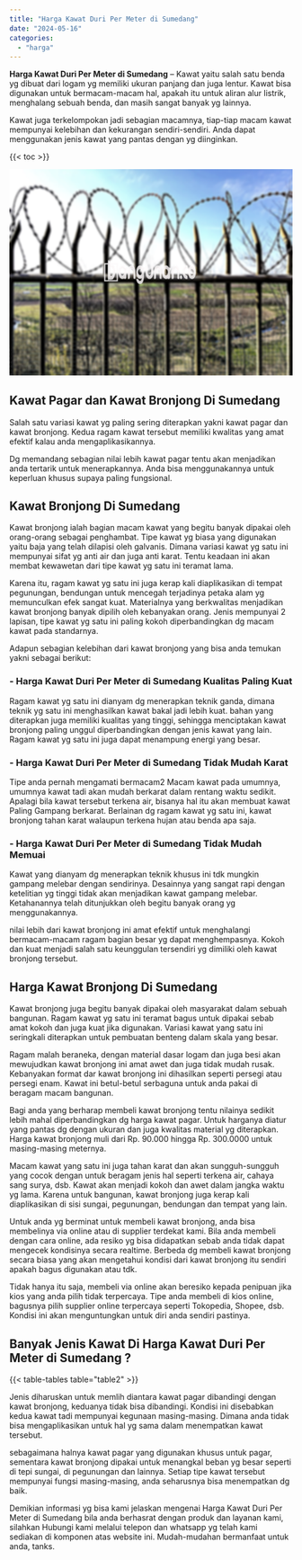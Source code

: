 ```yaml
---
title: "Harga Kawat Duri Per Meter di Sumedang"
date: "2024-05-16"
categories: 
  - "harga"
---
```


**Harga Kawat Duri Per Meter di Sumedang** – Kawat yaitu salah satu benda yg dibuat dari logam yg memiliki ukuran panjang dan juga lentur. Kawat bisa digunakan untuk bermacam-macam hal, apakah itu untuk aliran alur listrik, menghalang sebuah benda, dan masih sangat banyak yg lainnya.

Kawat juga terkelompokan jadi sebagian macamnya, tiap-tiap macam kawat mempunyai kelebihan dan kekurangan sendiri-sendiri. Anda dapat menggunakan jenis kawat yang pantas dengan yg diinginkan.

{{< toc >}}

![Harga Kawat Duri Per Meter di Sumedang](/images/jual-kawat-murah41.png)

## Kawat Pagar dan Kawat Bronjong Di Sumedang

Salah satu variasi kawat yg paling sering diterapkan yakni kawat pagar dan kawat bronjong. Kedua ragam kawat tersebut memiliki kwalitas yang amat efektif kalau anda mengaplikasikannya.

Dg memandang sebagian nilai lebih kawat pagar tentu akan menjadikan anda tertarik untuk menerapkannya. Anda bisa menggunakannya untuk keperluan khusus supaya paling fungsional.

## Kawat Bronjong Di Sumedang

Kawat bronjong ialah bagian macam kawat yang begitu banyak dipakai oleh orang-orang sebagai penghambat. Tipe kawat yg biasa yang digunakan yaitu baja yang telah dilapisi oleh galvanis. Dimana variasi kawat yg satu ini mempunyai sifat yg anti air dan juga anti karat. Tentu keadaan ini akan membat kewawetan dari tipe kawat yg satu ini teramat lama.

Karena itu, ragam kawat yg satu ini juga kerap kali diaplikasikan di tempat pegunungan, bendungan untuk mencegah terjadinya petaka alam yg memunculkan efek sangat kuat. Materialnya yang berkwalitas menjadikan kawat bronjong banyak dipilih oleh kebanyakan orang. Jenis mempunyai 2 lapisan, tipe kawat yg satu ini paling kokoh diperbandingkan dg macam kawat pada standarnya.

Adapun sebagian kelebihan dari kawat bronjong yang bisa anda temukan yakni sebagai berikut:

### \- Harga Kawat Duri Per Meter di Sumedang Kualitas Paling Kuat

Ragam kawat yg satu ini dianyam dg menerapkan teknik ganda, dimana teknik yg satu ini menghasilkan kawat bakal jadi lebih kuat. bahan yang diterapkan juga memiliki kualitas yang tinggi, sehingga menciptakan kawat bronjong paling unggul diperbandingkan dengan jenis kawat yang lain. Ragam kawat yg satu ini juga dapat menampung energi yang besar.

### \- Harga Kawat Duri Per Meter di Sumedang Tidak Mudah Karat

Tipe anda pernah mengamati bermacam2 Macam kawat pada umumnya, umumnya kawat tadi akan mudah berkarat dalam rentang waktu sedikit. Apalagi bila kawat tersebut terkena air, bisanya hal itu akan membuat kawat Paling Gampang berkarat. Berlainan dg ragam kawat yg satu ini, kawat bronjong tahan karat walaupun terkena hujan atau benda apa saja.

### \- Harga Kawat Duri Per Meter di Sumedang Tidak Mudah Memuai

Kawat yang dianyam dg menerapkan teknik khusus ini tdk mungkin gampang melebar dengan sendirinya. Desainnya yang sangat rapi dengan ketelitian yg tinggi tidak akan menjadikan kawat gampang melebar. Ketahanannya telah ditunjukkan oleh begitu banyak orang yg menggunakannya.

nilai lebih dari kawat bronjong ini amat efektif untuk menghalangi bermacam-macam ragam bagian besar yg dapat menghempasnya. Kokoh dan kuat menjadi salah satu keunggulan tersendiri yg dimiliki oleh kawat bronjong tersebut.

## Harga Kawat Bronjong Di Sumedang

Kawat bronjong juga begitu banyak dipakai oleh masyarakat dalam sebuah bangunan. Ragam kawat yg satu ini teramat bagus untuk dipakai sebab amat kokoh dan juga kuat jika digunakan. Variasi kawat yang satu ini seringkali diterapkan untuk pembuatan benteng dalam skala yang besar.

Ragam malah beraneka, dengan material dasar logam dan juga besi akan mewujudkan kawat bronjong ini amat awet dan juga tidak mudah rusak. Kebanyakan format dar kawat bronjong ini dihasilkan seperti persegi atau persegi enam. Kawat ini betul-betul serbaguna untuk anda pakai di beragam macam bangunan.

Bagi anda yang berharap membeli kawat bronjong tentu nilainya sedikit lebih mahal diperbandingkan dg harga kawat pagar. Untuk harganya diatur yang pantas dg dengan ukuran dan juga kwalitas material yg diterapkan. Harga kawat bronjong muli dari Rp. 90.000 hingga Rp. 300.0000 untuk masing-masing meternya.

Macam kawat yang satu ini juga tahan karat dan akan sungguh-sungguh yang cocok dengan untuk beragam jenis hal seperti terkena air, cahaya sang surya, dsb. Kawat akan menjadi kokoh dan awet dalam jangka waktu yg lama. Karena untuk bangunan, kawat bronjong juga kerap kali diaplikasikan di sisi sungai, pegunungan, bendungan dan tempat yang lain.

Untuk anda yg berminat untuk membeli kawat bronjong, anda bisa membelinya via online atau di supplier terdekat kami. Bila anda membeli dengan cara online, ada resiko yg bisa didapatkan sebab anda tidak dapat mengecek kondisinya secara realtime. Berbeda dg membeli kawat bronjong secara biasa yang akan mengetahui kondisi dari kawat bronjong itu sendiri apakah bagus digunakan atau tdk.

Tidak hanya itu saja, membeli via online akan beresiko kepada penipuan jika kios yang anda pilih tidak terpercaya. Tipe anda membeli di kios online, bagusnya pilih supplier online terpercaya seperti Tokopedia, Shopee, dsb. Kondisi ini akan menguntungkan untuk diri anda sendiri pastinya.

## Banyak Jenis Kawat Di Harga Kawat Duri Per Meter di Sumedang ?

{{< table-tables table="table2" >}}

Jenis diharuskan untuk memlih diantara kawat pagar dibandingi dengan kawat bronjong, keduanya tidak bisa dibandingi. Kondisi ini disebabkan kedua kawat tadi mempunyai kegunaan masing-masing. Dimana anda tidak bisa mengaplikasikan untuk hal yg sama dalam menempatkan kawat tersebut.

sebagaimana halnya kawat pagar yang digunakan khusus untuk pagar, sementara kawat bronjong dipakai untuk menangkal beban yg besar seperti di tepi sungai, di pegunungan dan lainnya. Setiap tipe kawat tersebut mempunyai fungsi masing-masing, anda seharusnya bisa menempatkan dg baik.

Demikian informasi yg bisa kami jelaskan mengenai Harga Kawat Duri Per Meter di Sumedang bila anda berhasrat dengan produk dan layanan kami, silahkan Hubungi kami melalui telepon dan whatsapp yg telah kami sediakan di komponen atas website ini. Mudah-mudahan bermanfaat untuk anda, tanks.
